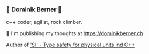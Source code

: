 ### 🧗 Dominik Berner 🧗

c++ coder, agilist, rock climber. 

:memo: I'm publishing my thoughts at https://dominikberner.ch 

Author of ['SI' - Type safety for physical units ind C++](https://github.com/bernedom/SI)
